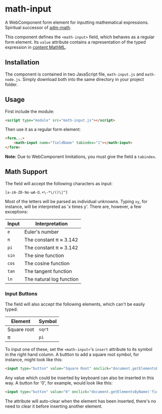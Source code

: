 # math-input

A WebComponent form element for inputting mathematical expressions. Spiritual successor of [adm-math](https://github.com/wyattpeak/adm-math).

This component defines the `<math-input>` field, which behaves as a regular form element. Its `value` attribute contains a representation of the typed expression in [content MathML](https://www.w3.org/TR/MathML3/chapter4.html).

## Installation

The component is contained in two JavaScript file, `math-input.js` and `math-node.js`. Simply download both into the same directory in your project folder.

## Usage

First include the module:

```html
<script type="module" src="math-input.js"></script>
```

Then use it as a regular form element:

```html
<form...>
    <math-input name="fieldName" tabindex="1"></math-input>
</form>
```

**Note:** Due to WebComponent limitations, you must give the field a `tabindex`.

## Math Support

The field will accept the following characters as input:

`[a-zA-Z0-9α-ωΑ-Ω.+\-*\/()\|^]`

Most of the letters will be parsed as individual unknowns. Typing `xy`, for instance, will be interpreted as 'x times y'. There are, however, a few exceptions:

| Input | Interpretation |
| ----- | -------------- |
| `e`   | Euler's number |
| `π`   | The constant π ≈ 3.142 |
| `pi`  | The constant π ≈ 3.142 |
| `sin` | The sine function |
| `cos` | The cosine function |
| `tan` | The tangent function |
| `ln`  | The natural log function |

### Input Buttons

The field will also accept the following elements, which can't be easily typed:

| Element     | Symbol | 
| ----------- | ------ |
| Square root | `sqrt` |
| π           | `pi`   |

To input one of these, set the `<math-input>`'s `insert` attribute to its symbol in the right hand column. A buttton to add a square root symbol, for instance, might look like this:

```html
<input type="button" value="Square Root" onclick="document.getElementsByName('fieldName')[0].setAttribute('insert', 'sqrt');" />
```

Any value which could be inserted by keyboard can also be inserted in this way. A button for '0', for example, would look like this:

```html
<input type="button" value="0" onclick="document.getElementsByName('fieldName')[0].setAttribute('insert', '0');" />
```

The attribute will auto-clear when the element has been inserted, there's no need to clear it before inserting another element.